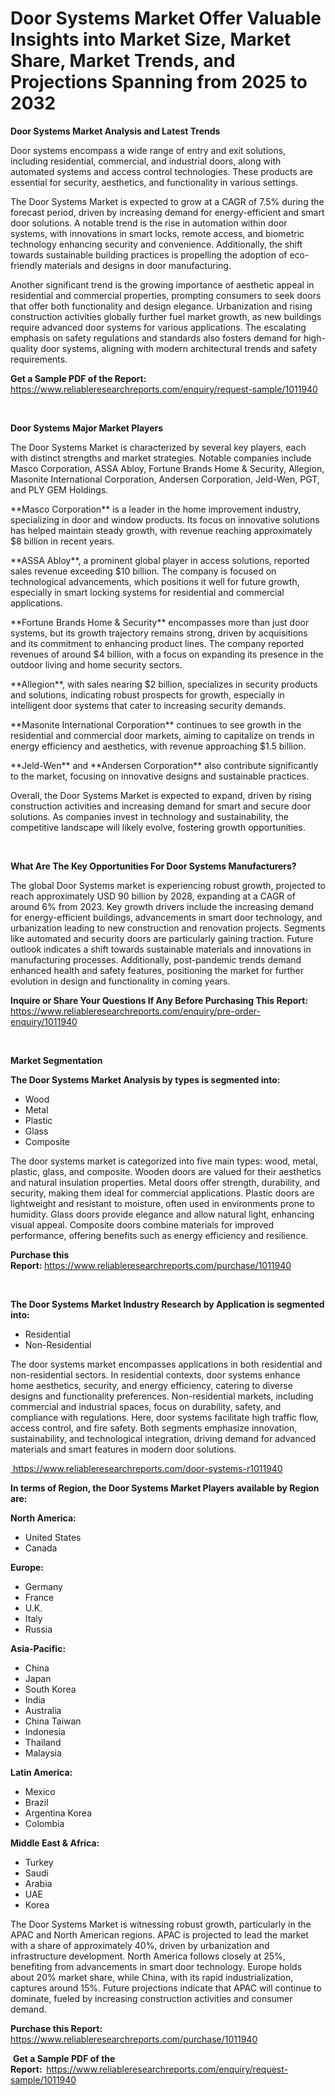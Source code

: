<p><h1>Door Systems Market Offer Valuable Insights into Market Size, Market Share, Market Trends, and Projections Spanning from 2025 to 2032</h1></p><p><strong>Door Systems Market Analysis and Latest Trends</strong></p>
<p><p>Door systems encompass a wide range of entry and exit solutions, including residential, commercial, and industrial doors, along with automated systems and access control technologies. These products are essential for security, aesthetics, and functionality in various settings. </p><p>The Door Systems Market is expected to grow at a CAGR of 7.5% during the forecast period, driven by increasing demand for energy-efficient and smart door solutions. A notable trend is the rise in automation within door systems, with innovations in smart locks, remote access, and biometric technology enhancing security and convenience. Additionally, the shift towards sustainable building practices is propelling the adoption of eco-friendly materials and designs in door manufacturing. </p><p>Another significant trend is the growing importance of aesthetic appeal in residential and commercial properties, prompting consumers to seek doors that offer both functionality and design elegance. Urbanization and rising construction activities globally further fuel market growth, as new buildings require advanced door systems for various applications. The escalating emphasis on safety regulations and standards also fosters demand for high-quality door systems, aligning with modern architectural trends and safety requirements.</p></p>
<p><strong>Get a Sample PDF of the Report:&nbsp;</strong> <a href="https://www.reliableresearchreports.com/enquiry/request-sample/1011940?utm_campaign=3049&utm_medium=2&utm_source=Github&utm_content=ia&utm_term=17042025&utm_id=door-systems">https://www.reliableresearchreports.com/enquiry/request-sample/1011940</a></p>
<p>&nbsp;</p>
<p><strong>Door Systems Major Market Players</strong></p>
<p><p>The Door Systems Market is characterized by several key players, each with distinct strengths and market strategies. Notable companies include Masco Corporation, ASSA Abloy, Fortune Brands Home & Security, Allegion, Masonite International Corporation, Andersen Corporation, Jeld-Wen, PGT, and PLY GEM Holdings.</p><p>**Masco Corporation** is a leader in the home improvement industry, specializing in door and window products. Its focus on innovative solutions has helped maintain steady growth, with revenue reaching approximately $8 billion in recent years. </p><p>**ASSA Abloy**, a prominent global player in access solutions, reported sales revenue exceeding $10 billion. The company is focused on technological advancements, which positions it well for future growth, especially in smart locking systems for residential and commercial applications.</p><p>**Fortune Brands Home & Security** encompasses more than just door systems, but its growth trajectory remains strong, driven by acquisitions and its commitment to enhancing product lines. The company reported revenues of around $4 billion, with a focus on expanding its presence in the outdoor living and home security sectors.</p><p>**Allegion**, with sales nearing $2 billion, specializes in security products and solutions, indicating robust prospects for growth, especially in intelligent door systems that cater to increasing security demands.</p><p>**Masonite International Corporation** continues to see growth in the residential and commercial door markets, aiming to capitalize on trends in energy efficiency and aesthetics, with revenue approaching $1.5 billion.</p><p>**Jeld-Wen** and **Andersen Corporation** also contribute significantly to the market, focusing on innovative designs and sustainable practices.</p><p>Overall, the Door Systems Market is expected to expand, driven by rising construction activities and increasing demand for smart and secure door solutions. As companies invest in technology and sustainability, the competitive landscape will likely evolve, fostering growth opportunities.</p></p>
<p>&nbsp;</p>
<p><strong>What Are The Key Opportunities For Door Systems Manufacturers?</strong></p>
<p><p>The global Door Systems market is experiencing robust growth, projected to reach approximately USD 90 billion by 2028, expanding at a CAGR of around 6% from 2023. Key growth drivers include the increasing demand for energy-efficient buildings, advancements in smart door technology, and urbanization leading to new construction and renovation projects. Segments like automated and security doors are particularly gaining traction. Future outlook indicates a shift towards sustainable materials and innovations in manufacturing processes. Additionally, post-pandemic trends demand enhanced health and safety features, positioning the market for further evolution in design and functionality in coming years.</p></p>
<p><strong>Inquire or Share Your Questions If Any Before Purchasing This Report:</strong> <a href="https://www.reliableresearchreports.com/enquiry/pre-order-enquiry/1011940?utm_campaign=3049&utm_medium=2&utm_source=Github&utm_content=ia&utm_term=17042025&utm_id=door-systems">https://www.reliableresearchreports.com/enquiry/pre-order-enquiry/1011940</a></p>
<p>&nbsp;</p>
<p><strong>Market Segmentation</strong></p>
<p><strong>The Door Systems Market Analysis by types is segmented into:</strong></p>
<p><ul><li>Wood</li><li>Metal</li><li>Plastic</li><li>Glass</li><li>Composite</li></ul></p>
<p><p>The door systems market is categorized into five main types: wood, metal, plastic, glass, and composite. Wooden doors are valued for their aesthetics and natural insulation properties. Metal doors offer strength, durability, and security, making them ideal for commercial applications. Plastic doors are lightweight and resistant to moisture, often used in environments prone to humidity. Glass doors provide elegance and allow natural light, enhancing visual appeal. Composite doors combine materials for improved performance, offering benefits such as energy efficiency and resilience.</p></p>
<p><strong>Purchase this Report:&nbsp;</strong><a href="https://www.reliableresearchreports.com/purchase/1011940?utm_campaign=3049&utm_medium=2&utm_source=Github&utm_content=ia&utm_term=17042025&utm_id=door-systems">https://www.reliableresearchreports.com/purchase/1011940</a></p>
<p>&nbsp;</p>
<p><strong>The Door Systems Market Industry Research by Application is segmented into:</strong></p>
<p><ul><li>Residential</li><li>Non-Residential</li></ul></p>
<p><p>The door systems market encompasses applications in both residential and non-residential sectors. In residential contexts, door systems enhance home aesthetics, security, and energy efficiency, catering to diverse designs and functionality preferences. Non-residential markets, including commercial and industrial spaces, focus on durability, safety, and compliance with regulations. Here, door systems facilitate high traffic flow, access control, and fire safety. Both segments emphasize innovation, sustainability, and technological integration, driving demand for advanced materials and smart features in modern door solutions.</p></p>
<p><a href="https://www.reliableresearchreports.com/door-systems-r1011940?utm_campaign=3049&utm_medium=2&utm_source=Github&utm_content=ia&utm_term=17042025&utm_id=door-systems">&nbsp;https://www.reliableresearchreports.com/door-systems-r1011940</a></p>
<p><strong>In terms of Region, the Door Systems Market Players available by Region are:</strong></p>
<p>
    <p> <strong> North America: </strong>
        <ul>
            <li>United States</li>
            <li>Canada</li>
        </ul>
        </p> 
    <p> <strong> Europe: </strong>
        <ul>
            <li>Germany</li>
            <li>France</li>
            <li>U.K.</li>
            <li>Italy</li>
            <li>Russia</li>
        </ul>
        </p> 
    <p> <strong> Asia-Pacific: </strong>
        <ul>
            <li>China</li>
            <li>Japan</li>
            <li>South Korea</li>
            <li>India</li>
            <li>Australia</li>
            <li>China Taiwan</li>
            <li>Indonesia</li>
            <li>Thailand</li>
            <li>Malaysia</li>
        </ul>
        </p> 
    <p> <strong> Latin America: </strong>
        <ul>
            <li>Mexico</li>
            <li>Brazil</li>
            <li>Argentina Korea</li>
            <li>Colombia</li>
        </ul>
        </p> 
    <p> <strong> Middle East & Africa: </strong>
        <ul>
            <li>Turkey</li>
            <li>Saudi</li>
            <li>Arabia</li>
            <li>UAE</li>
            <li>Korea</li>
        </ul>
    </p>
    </p>
<p><p>The Door Systems Market is witnessing robust growth, particularly in the APAC and North American regions. APAC is projected to lead the market with a share of approximately 40%, driven by urbanization and infrastructure development. North America follows closely at 25%, benefiting from advancements in smart door technology. Europe holds about 20% market share, while China, with its rapid industrialization, captures around 15%. Future projections indicate that APAC will continue to dominate, fueled by increasing construction activities and consumer demand.</p></p>
<p><strong>Purchase this Report: </strong><a href="https://www.reliableresearchreports.com/purchase/1011940?utm_campaign=3049&utm_medium=2&utm_source=Github&utm_content=ia&utm_term=17042025&utm_id=door-systems">https://www.reliableresearchreports.com/purchase/1011940</a></p>
<p>&nbsp;<strong>Get a Sample PDF of the Report:&nbsp;&nbsp;</strong><a href="https://www.reliableresearchreports.com/enquiry/request-sample/1011940?utm_campaign=3049&utm_medium=2&utm_source=Github&utm_content=ia&utm_term=17042025&utm_id=door-systems">https://www.reliableresearchreports.com/enquiry/request-sample/1011940</a></p>
<p><strong></strong></p>
<p><p></p><p></p><p></p></p>